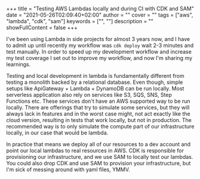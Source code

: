 +++
title = "Testing AWS Lambdas locally and during CI with CDK and SAM"
date = "2021-05-26T02:09:40+02:00"
author = ""
cover = ""
tags = ["aws", "lambda", "cdk", "sam"]
keywords = ["", ""]
description = ""
showFullContent = false
+++

I've been using Lambda in side projects for almost 3 years now, and I have to admit up until
recently my workflow was `cdk deploy` wait 2-3 minutes and test manually. In order to speed up
my development workflow and increase my test coverage I set out to improve my workflow, and
now I'm sharing my learnings.

Testing and local development in lambda is fundamentally different from testing a monolith backed
by a relational database. Even though, simple setups like ApiGateway + Lambda + DynamoDB can be
run locally. Most serverless application also rely on services like S3, SQS, SNS, Step Functions 
etc. These services don't have an AWS supported way to be run locally. There are offerings
that try to simulate some services, but they will always lack in features and in the worst
case might, not act exactly like the cloud version, resulting in tests that work locally, but not
in production. The recommended way is to only simulate the compute part of our infrastructure 
locally, in our case that would be lambda. 

In practice that means we deploy all of our resources to a dev account and point our local
lambdas to real resources in AWS. CDK is responsible for provisioning our infrastructure, and we
use SAM to locally test our lambdas. You could also drop CDK and use SAM to provision your 
infrastructure, but I'm sick of messing around with yaml files, YMMV.